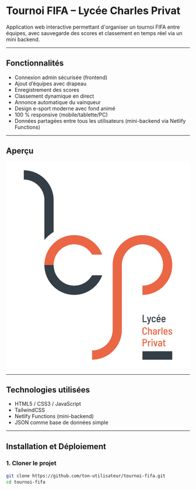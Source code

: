# Tournoi FIFA – Lycée Charles Privat

Application web interactive permettant d'organiser un tournoi FIFA entre équipes, avec sauvegarde des scores et classement en temps réel via un mini backend.

---

## Fonctionnalités

- Connexion admin sécurisée (frontend)
- Ajout d’équipes avec drapeau
- Enregistrement des scores
- Classement dynamique en direct
- Annonce automatique du vainqueur
- Design e-sport moderne avec fond animé
- 100 % responsive (mobile/tablette/PC)
- Données partagées entre tous les utilisateurs (mini-backend via Netlify Functions)

---

## Aperçu

![aperçu](assets/logo-privat.png)

---

## Technologies utilisées

- HTML5 / CSS3 / JavaScript
- TailwindCSS
- Netlify Functions (mini-backend)
- JSON comme base de données simple

---

## Installation et Déploiement

### 1. Cloner le projet

```bash
git clone https://github.com/ton-utilisateur/tournoi-fifa.git
cd tournoi-fifa
